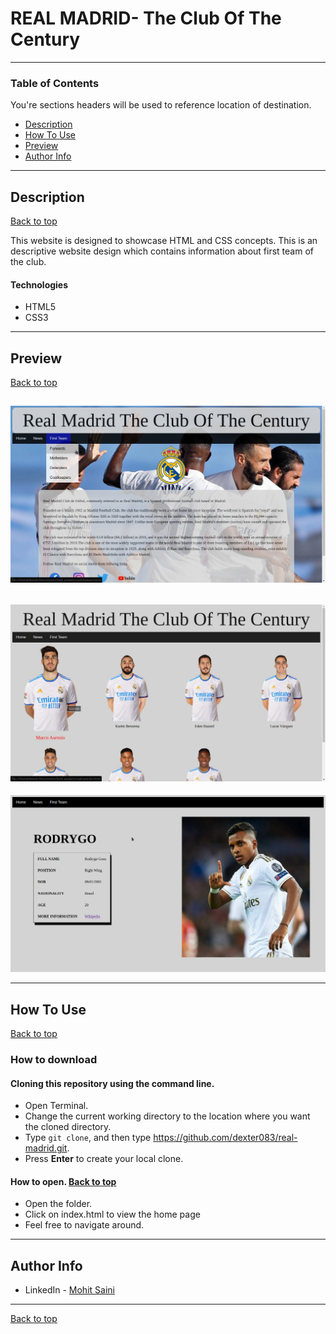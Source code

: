# REAL MADRID- The Club Of The Century

---

### Table of Contents
You're sections headers will be used to reference location of destination.

- [Description](#description)
- [How To Use](#how-to-use)
- [Preview](#preview)
- [Author Info](#author-info)

---

## Description
[Back to top](#real-madrid--the-club-of-the-century)

This website is designed to showcase HTML and CSS concepts.
This is an descriptive website design which contains information about first team of the club.

#### Technologies

- HTML5
- CSS3

---
## Preview
[Back to top](#real-madrid--the-club-of-the-century)

![Home](preview/home.jpg)
---
![Player Selection Page](preview/player_selection_page.jpg)
---
![Player Information Page](preview/individual_player_info_page.jpg)

---

## How To Use
[Back to top](#real-madrid--the-club-of-the-century)

### How to download

#### Cloning this repository using the command line.

- Open Terminal.
- Change the current working directory to the location where you want the cloned directory.
- Type ``git clone``, and then type https://github.com/dexter083/real-madrid.git.
- Press **Enter** to create your local clone.

#### How to open. [Back to top](#real-madrid--the-club-of-the-century)
- Open the folder.
- Click on index.html to view the home page
- Feel free to navigate around.

---

## Author Info

- LinkedIn - [Mohit Saini](https://www.linkedin.com/in/mohitsaini083/)

---
[Back to top](#real-madrid--the-club-of-the-century)
